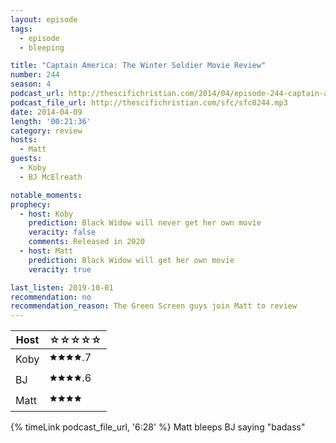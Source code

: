 ```yaml
---
layout: episode
tags:
  - episode
  - bleeping

title: "Captain America: The Winter Soldier Movie Review"
number: 244
season: 4
podcast_url: http://thescifichristian.com/2014/04/episode-244-captain-america-the-winter-soldier-movie-review/
podcast_file_url: http://thescifichristian.com/sfc/sfc0244.mp3
date: 2014-04-09
length: '00:21:36'
category: review
hosts:
  - Matt
guests:
  - Koby
  - BJ McElreath

notable_moments: 
prophecy:
  - host: Koby
    prediction: Black Widow will never get her own movie
    veracity: false
    comments: Released in 2020
  - host: Matt
    prediction: Black Widow will get her own movie
    veracity: true

last_listen: 2019-10-01
recommendation: no
recommendation_reason: The Green Screen guys join Matt to review 
---
```

<table class="table is-striped rating">
  <thead>
    <tr>
      <th>Host</th>
      <th>☆☆☆☆☆</th>
    </tr>
  </thead>
  <tbody>
    <tr>
      <td>Koby</td>
      <td>🟊🟊🟊🟊.7</td>
    </tr>
    <tr>
      <td>BJ</td>
      <td>🟊🟊🟊🟊.6</td>
    </tr>
    <tr>
      <td>Matt</td>
      <td>🟊🟊🟊🟊</td>
    </tr>
  </tbody>
</table>

{% timeLink podcast_file_url, '6:28' %} Matt bleeps BJ saying "badass"